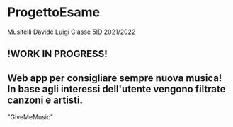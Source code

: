# ProgettoEsame
Musitelli Davide Luigi Classe 5ID 2021/2022

!WORK IN PROGRESS!
---
Web app per consigliare sempre nuova musica!
In base agli interessi dell'utente vengono filtrate canzoni e artisti.
---

"GiveMeMusic" 
